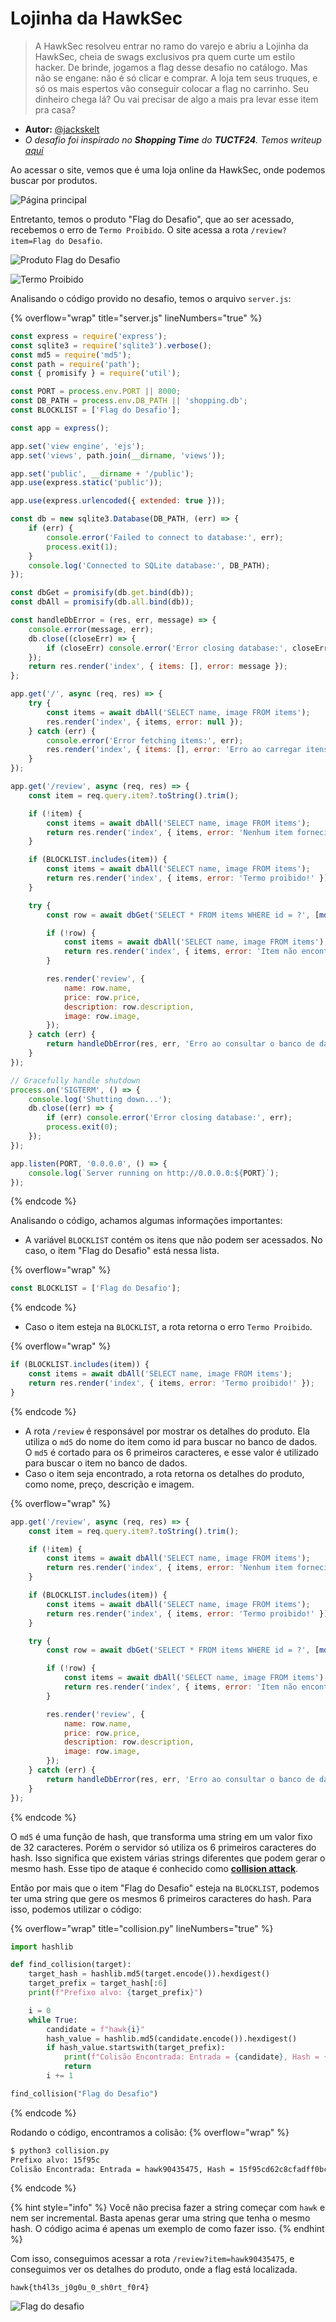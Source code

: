 # Lojinha da HawkSec

> A HawkSec resolveu entrar no ramo do varejo e abriu a Lojinha da HawkSec, cheia de swags exclusivos pra quem curte um estilo hacker. De brinde, jogamos a flag desse desafio no catálogo. Mas não se engane: não é só clicar e comprar. A loja tem seus truques, e só os mais espertos vão conseguir colocar a flag no carrinho. Seu dinheiro chega lá? Ou vai precisar de algo a mais pra levar esse item pra casa?

- **Autor:** [@jackskelt](https://github.com/jackskelt)
- *O desafio foi inspirado no **Shopping Time** do **TUCTF24**. Temos writeup [aqui](../../../2025/TUCTF%2024/shopping-time/README.md)*


Ao acessar o site, vemos que é uma loja online da HawkSec, onde podemos buscar por produtos.

![Página principal](assets/site1.png)

Entretanto, temos o produto "Flag do Desafio", que ao ser acessado, recebemos o erro de `Termo Proibido`. O site acessa a rota `/review?item=Flag do Desafio`.

![Produto Flag do Desafio](assets/site2.png)

![Termo Proibido](assets/site3.png)

Analisando o código provido no desafio, temos o arquivo `server.js`:

{% overflow="wrap" title="server.js" lineNumbers="true" %}
```js
const express = require('express');
const sqlite3 = require('sqlite3').verbose();
const md5 = require('md5');
const path = require('path');
const { promisify } = require('util');

const PORT = process.env.PORT || 8000;
const DB_PATH = process.env.DB_PATH || 'shopping.db';
const BLOCKLIST = ['Flag do Desafio'];

const app = express();

app.set('view engine', 'ejs');
app.set('views', path.join(__dirname, 'views'));

app.set('public', __dirname + '/public');
app.use(express.static('public'));

app.use(express.urlencoded({ extended: true }));

const db = new sqlite3.Database(DB_PATH, (err) => {
    if (err) {
        console.error('Failed to connect to database:', err);
        process.exit(1);
    }
    console.log('Connected to SQLite database:', DB_PATH);
});

const dbGet = promisify(db.get.bind(db));
const dbAll = promisify(db.all.bind(db));

const handleDbError = (res, err, message) => {
    console.error(message, err);
    db.close((closeErr) => {
        if (closeErr) console.error('Error closing database:', closeErr);
    });
    return res.render('index', { items: [], error: message });
};

app.get('/', async (req, res) => {
    try {
        const items = await dbAll('SELECT name, image FROM items');
        res.render('index', { items, error: null });
    } catch (err) {
        console.error('Error fetching items:', err);
        res.render('index', { items: [], error: 'Erro ao carregar itens.' });
    }
});

app.get('/review', async (req, res) => {
    const item = req.query.item?.toString().trim();

    if (!item) {
        const items = await dbAll('SELECT name, image FROM items');
        return res.render('index', { items, error: 'Nenhum item fornecido.' });
    }

    if (BLOCKLIST.includes(item)) {
        const items = await dbAll('SELECT name, image FROM items');
        return res.render('index', { items, error: 'Termo proibido!' });
    }

    try {
        const row = await dbGet('SELECT * FROM items WHERE id = ?', [md5(item).slice(0, 6)]);

        if (!row) {
            const items = await dbAll('SELECT name, image FROM items');
            return res.render('index', { items, error: 'Item não encontrado!' });
        }

        res.render('review', {
            name: row.name,
            price: row.price,
            description: row.description,
            image: row.image,
        });
    } catch (err) {
        return handleDbError(res, err, 'Erro ao consultar o banco de dados.');
    }
});

// Gracefully handle shutdown
process.on('SIGTERM', () => {
    console.log('Shutting down...');
    db.close((err) => {
        if (err) console.error('Error closing database:', err);
        process.exit(0);
    });
});

app.listen(PORT, '0.0.0.0', () => {
    console.log(`Server running on http://0.0.0.0:${PORT}`);
});
```
{% endcode %}

Analisando o código, achamos algumas informações importantes:
- A variável `BLOCKLIST` contém os itens que não podem ser acessados. No caso, o item "Flag do Desafio" está nessa lista.
  
{% overflow="wrap" %}
```js
const BLOCKLIST = ['Flag do Desafio'];
```
{% endcode %}

- Caso o item esteja na `BLOCKLIST`, a rota retorna o erro `Termo Proibido`.

{% overflow="wrap" %}
```js
if (BLOCKLIST.includes(item)) {
    const items = await dbAll('SELECT name, image FROM items');
    return res.render('index', { items, error: 'Termo proibido!' });
}
```
{% endcode %}

- A rota `/review` é responsável por mostrar os detalhes do produto. Ela utiliza o `md5` do nome do item como id para buscar no banco de dados. O `md5` é cortado para os 6 primeiros caracteres, e esse valor é utilizado para buscar o item no banco de dados.
- Caso o item seja encontrado, a rota retorna os detalhes do produto, como nome, preço, descrição e imagem.

{% overflow="wrap" %}
```js
app.get('/review', async (req, res) => {
    const item = req.query.item?.toString().trim();

    if (!item) {
        const items = await dbAll('SELECT name, image FROM items');
        return res.render('index', { items, error: 'Nenhum item fornecido.' });
    }

    if (BLOCKLIST.includes(item)) {
        const items = await dbAll('SELECT name, image FROM items');
        return res.render('index', { items, error: 'Termo proibido!' });
    }

    try {
        const row = await dbGet('SELECT * FROM items WHERE id = ?', [md5(item).slice(0, 6)]);

        if (!row) {
            const items = await dbAll('SELECT name, image FROM items');
            return res.render('index', { items, error: 'Item não encontrado!' });
        }

        res.render('review', {
            name: row.name,
            price: row.price,
            description: row.description,
            image: row.image,
        });
    } catch (err) {
        return handleDbError(res, err, 'Erro ao consultar o banco de dados.');
    }
});
```
{% endcode %}

O `md5` é uma função de hash, que transforma uma string em um valor fixo de 32 caracteres. Porém o servidor só utiliza os 6 primeiros caracteres do hash. Isso significa que existem várias strings diferentes que podem gerar o mesmo hash. Esse tipo de ataque é conhecido como [**collision attack**](https://en.wikipedia.org/wiki/Collision_attack).

Então por mais que o item "Flag do Desafio" esteja na `BLOCKLIST`, podemos ter uma string que gere os mesmos 6 primeiros caracteres do hash. Para isso, podemos utilizar o código:

{% overflow="wrap" title="collision.py" lineNumbers="true" %}
```python
import hashlib

def find_collision(target):
    target_hash = hashlib.md5(target.encode()).hexdigest()
    target_prefix = target_hash[:6]
    print(f"Prefixo alvo: {target_prefix}")

    i = 0
    while True:
        candidate = f"hawk{i}"
        hash_value = hashlib.md5(candidate.encode()).hexdigest()
        if hash_value.startswith(target_prefix):
            print(f"Colisão Encontrada: Entrada = {candidate}, Hash = {hash_value}")
            return
        i += 1

find_collision("Flag do Desafio")
```
{% endcode %}

Rodando o código, encontramos a colisão:
{% overflow="wrap" %}
```bash
$ python3 collision.py
Prefixo alvo: 15f95c
Colisão Encontrada: Entrada = hawk90435475, Hash = 15f95cd62c8cfadff0bc8d44c005c1ad
```
{% endcode %}

{% hint style="info" %}
Você não precisa fazer a string começar com `hawk` e nem ser incremental. Basta apenas gerar uma string que tenha o mesmo hash. O código acima é apenas um exemplo de como fazer isso.
{% endhint %}

Com isso, conseguimos acessar a rota `/review?item=hawk90435475`, e conseguimos ver os detalhes do produto, onde a flag está localizada.

`hawk{th4l3s_j0g0u_0_sh0rt_f0r4}`

![Flag do desafio](assets/flag.png)